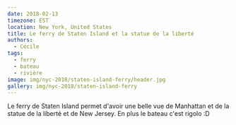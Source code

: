 ```yaml
---
date: 2018-02-13
timezone: EST
location: New York, United States
title: Le ferry de Staten Island et la statue de la liberté
authors: 
  - Cécile
tags:
  - ferry
  - bateau
  - rivière
image: img/nyc-2018/staten-island-ferry/header.jpg
gallery: img/nyc-2018/staten-island-ferry
---
```


Le ferry de Staten Island permet d'avoir une belle vue de Manhattan et de la statue de la liberté et de New Jersey. En plus le bateau c'est rigolo :D